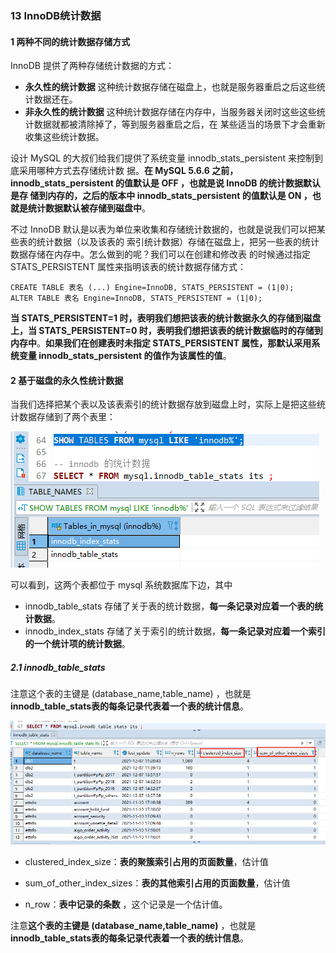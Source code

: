 ### 13 InnoDB统计数据

#### 1 两种不同的统计数据存储方式

 InnoDB 提供了两种存储统计数据的方式： 

- **永久性的统计数据**
  这种统计数据存储在磁盘上，也就是服务器重启之后这些统计数据还在。 
- **非永久性的统计数据**
  这种统计数据存储在内存中，当服务器关闭时这些这些统计数据就都被清除掉了，等到服务器重启之后，在 某些适当的场景下才会重新收集这些统计数据。

设计 MySQL 的大叔们给我们提供了系统变量 innodb_stats_persistent 来控制到底采用哪种方式去存储统计数 据。**在 MySQL 5.6.6 之前， innodb_stats_persistent 的值默认是 OFF ，也就是说 InnoDB 的统计数据默认是存 储到内存的，之后的版本中 innodb_stats_persistent 的值默认是 ON ，也就是统计数据默认被存储到磁盘中**。

不过 InnoDB 默认是以表为单位来收集和存储统计数据的，也就是说我们可以把某些表的统计数据（以及该表的 索引统计数据）存储在磁盘上，把另一些表的统计数据存储在内存中。怎么做到的呢？我们可以在创建和修改表 的时候通过指定 STATS_PERSISTENT 属性来指明该表的统计数据存储方式：

```mysql
CREATE TABLE 表名 (...) Engine=InnoDB, STATS_PERSISTENT = (1|0); 
ALTER TABLE 表名 Engine=InnoDB, STATS_PERSISTENT = (1|0);
```

**当 STATS_PERSISTENT=1 时，表明我们想把该表的统计数据永久的存储到磁盘上，当 STATS_PERSISTENT=0 时，表明我们想把该表的统计数据临时的存储到内存中**。**如果我们在创建表时未指定 STATS_PERSISTENT 属性，那默认采用系统变量 innodb_stats_persistent 的值作为该属性的值**。

#### 2 基于磁盘的永久性统计数据

当我们选择把某个表以及该表索引的统计数据存放到磁盘上时，实际上是把这些统计数据存储到了两个表里：

![image-20220117161402431](media/images/image-20220117161402431.png)

可以看到，这两个表都位于 mysql 系统数据库下边，其中

- innodb_table_stats 存储了关于表的统计数据，**每一条记录对应着一个表的统计数据**。 
- innodb_index_stats 存储了关于索引的统计数据，**每一条记录对应着一个索引的一个统计项的统计数据**。

##### 2.1 innodb_table_stats

注意这个表的主键是 (database_name,table_name) ，也就是**innodb_table_stats表的每条记录代表着一个表的统计信息**。

![image-20220117161515489](media/images/image-20220117161515489.png)

- clustered_index_size：**表的聚簇索引占用的页面数量**，估计值
- sum_of_other_index_sizes：**表的其他索引占用的页面数量**，估计值

- n_row：**表中记录的条数** ，这个记录是一个估计值。

注意**这个表的主键是 (database_name,table_name)** ，也就是**innodb_table_stats表的每条记录代表着一个表的统计信息**。